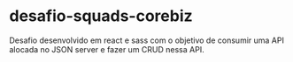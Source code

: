 # desafio-squads-corebiz
Desafio desenvolvido em react e sass com o objetivo de consumir uma API alocada no JSON server e fazer um CRUD nessa API.
